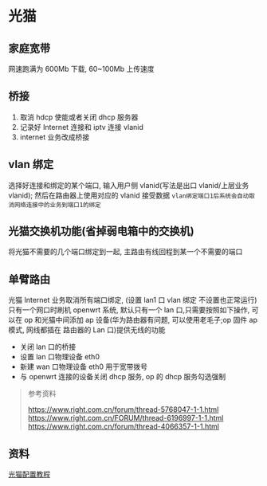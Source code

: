 # 光猫

## 家庭宽带

网速跑满为 600Mb 下载, 60~100Mb 上传速度

## 桥接

1. 取消 hdcp 使能或者关闭 dhcp 服务器
2. 记录好 Internet 连接和 iptv 连接 vlanid
3. internet 业务改成桥接

## vlan 绑定

选择好连接和绑定的某个端口, 输入用户侧 vlanid(写法是出口 vlanid/上层业务 vlanid); 然后在路由器上使用对应的 vlanid 接受数据
`vlan绑定端口1后系统会自动取消网络连接中的业务到端口1的绑定`

## 光猫交换机功能(省掉弱电箱中的交换机)

将光猫不需要的几个端口绑定到一起, 主路由有线回程到某一个不需要的端口

## 单臂路由

光猫 Internet 业务取消所有端口绑定, (设置 lan1 口 vlan 绑定 不设置也正常运行)
只有一个网口时刷机 openwrt 系统, 默认只有一个 lan 口,只需要按照如下操作, 可以在 op 和光猫中间添加 ap 设备(华为路由器有问题, 可以使用老毛子;op 固件 ap 模式, 网线都插在 路由器的 Lan 口)提供无线的功能

- 关闭 lan 口的桥接
- 设置 lan 口物理设备 eth0
- 新建 wan 口物理设备 eth0 用于宽带拨号
- 与 openwrt 连接的设备关闭 dhcp 服务, op 的 dhcp 服务勾选强制

>参考资料
>
>https://www.right.com.cn/forum/thread-5768047-1-1.html
>https://www.right.com.cn/FORUM/thread-6196997-1-1.html
>https://www.right.com.cn/forum/thread-4066357-1-1.html

## 资料

[光猫配置教程](https://zhuanlan.zhihu.com/p/450698488)



